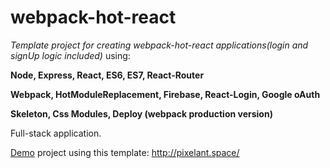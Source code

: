 # webpack-hot-react
_Template project for creating webpack-hot-react applications(login and signUp logic included)_ using:

**Node, Express, React, ES6, ES7, React-Router** 

**Webpack, HotModuleReplacement, Firebase, React-Login, Google oAuth**

**Skeleton, Css Modules, Deploy (webpack production version)** 

Full-stack application.


[Demo](http://pixelant.space/) project using this template: http://pixelant.space/
